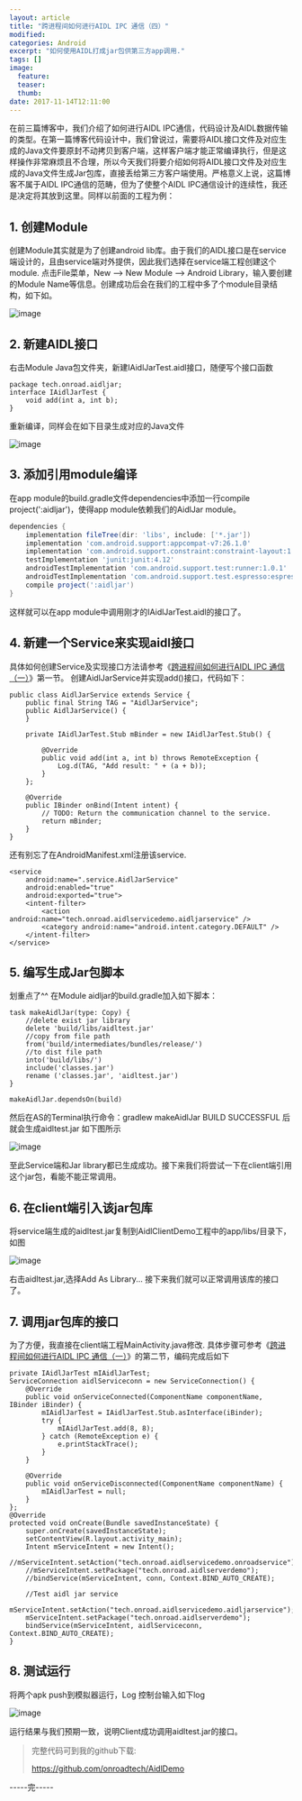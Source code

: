 ```yaml
---
layout: article
title: "跨进程间如何进行AIDL IPC 通信（四）"
modified:
categories: Android
excerpt: "如何使用AIDL打成jar包供第三方app调用."
tags: []
image:
  feature:
  teaser:
  thumb:
date: 2017-11-14T12:11:00
---
```


在前三篇博客中，我们介绍了如何进行AIDL IPC通信，代码设计及AIDL数据传输的类型。在第一篇博客代码设计中，我们曾说过，需要将AIDL接口文件及对应生成的Java文件要原封不动拷贝到客户端，这样客户端才能正常编译执行，但是这样操作非常麻烦且不合理，所以今天我们将要介绍如何将AIDL接口文件及对应生成的Java文件生成Jar包库，直接丢给第三方客户端使用。严格意义上说，这篇博客不属于AIDL IPC通信的范畴，但为了使整个AIDL IPC通信设计的连续性，我还是决定将其放到这里。同样以前面的工程为例：
## 1. 创建Module
创建Module其实就是为了创建android lib库。由于我们的AIDL接口是在service端设计的，且由service端对外提供，因此我们选择在service端工程创建这个module.
点击File菜单，New --> New Module --> Android Library，输入要创建的Module Name等信息。创建成功后会在我们的工程中多了个module目录结构，如下如。

![image](http://www.onroad.tech/images/20171114/01.PNG)

## 2. 新建AIDL接口
右击Module Java包文件夹，新建IAidlJarTest.aidl接口，随便写个接口函数
```
package tech.onroad.aidljar;
interface IAidlJarTest {
    void add(int a, int b);
}
```
重新编译，同样会在如下目录生成对应的Java文件

![image](http://www.onroad.tech/images/20171114/02.PNG)

## 3. 添加引用module编译
在app module的build.gradle文件dependencies中添加一行compile project(':aidljar')，使得app module依赖我们的AidlJar module。
```groovy
dependencies {
    implementation fileTree(dir: 'libs', include: ['*.jar'])
    implementation 'com.android.support:appcompat-v7:26.1.0'
    implementation 'com.android.support.constraint:constraint-layout:1.0.2'
    testImplementation 'junit:junit:4.12'
    androidTestImplementation 'com.android.support.test:runner:1.0.1'
    androidTestImplementation 'com.android.support.test.espresso:espresso-core:3.0.1'
    compile project(':aidljar')
}
```
这样就可以在app module中调用刚才的IAidlJarTest.aidl的接口了。
## 4. 新建一个Service来实现aidl接口
具体如何创建Service及实现接口方法请参考《[跨进程间如何进行AIDL IPC 通信（一）](http://www.onroad.tech/articles/aidl-ipc-communication-1/)》第一节。
创建AidlJarService并实现add()接口，代码如下：
```
public class AidlJarService extends Service {
    public final String TAG = "AidlJarService";
    public AidlJarService() {
    }

    private IAidlJarTest.Stub mBinder = new IAidlJarTest.Stub() {

        @Override
        public void add(int a, int b) throws RemoteException {
            Log.d(TAG, "Add result: " + (a + b));
        }
    };

    @Override
    public IBinder onBind(Intent intent) {
        // TODO: Return the communication channel to the service.
        return mBinder;
    }
}
```
还有别忘了在AndroidManifest.xml注册该service.
```
<service
    android:name=".service.AidlJarService"
    android:enabled="true"
    android:exported="true">
    <intent-filter>
        <action android:name="tech.onroad.aidlservicedemo.aidljarservice" />
        <category android:name="android.intent.category.DEFAULT" />
    </intent-filter>
</service>
```
## 5. 编写生成Jar包脚本
划重点了^^
在Module aidljar的build.gradle加入如下脚本：
```
task makeAidlJar(type: Copy) {
    //delete exist jar library
    delete 'build/libs/aidltest.jar'
    //copy from file path
    from('build/intermediates/bundles/release/')
    //to dist file path
    into('build/libs/')
    include('classes.jar')
    rename ('classes.jar', 'aidltest.jar')
}

makeAidlJar.dependsOn(build)
```
然后在AS的Terminal执行命令：gradlew makeAidlJar
BUILD SUCCESSFUL 后就会生成aidltest.jar
如下图所示

![image](http://www.onroad.tech/images/20171114/03.PNG)

至此Service端和Jar library都已生成成功。接下来我们将尝试一下在client端引用这个jar包，看能不能正常调用。

## 6. 在client端引入该jar包库
将service端生成的aidltest.jar复制到AidlClientDemo工程中的app/libs/目录下，如图

![image](http://www.onroad.tech/images/20171114/04.PNG)

右击aidltest.jar,选择Add As Library...
接下来我们就可以正常调用该库的接口了。
## 7. 调用jar包库的接口
为了方便，我直接在client端工程MainActivity.java修改. 具体步骤可参考《[跨进程间如何进行AIDL IPC 通信（一）](http://www.onroad.tech/articles/aidl-ipc-communication-1/)》的第二节，编码完成后如下
```
private IAidlJarTest mIAidlJarTest;
ServiceConnection aidlServiceconn = new ServiceConnection() {
    @Override
    public void onServiceConnected(ComponentName componentName, IBinder iBinder) {
        mIAidlJarTest = IAidlJarTest.Stub.asInterface(iBinder);
        try {
            mIAidlJarTest.add(8, 8);
        } catch (RemoteException e) {
            e.printStackTrace();
        }
    }

    @Override
    public void onServiceDisconnected(ComponentName componentName) {
        mIAidlJarTest = null;
    }
};
@Override
protected void onCreate(Bundle savedInstanceState) {
    super.onCreate(savedInstanceState);
    setContentView(R.layout.activity_main);
    Intent mServiceIntent = new Intent();
    //mServiceIntent.setAction("tech.onroad.aidlservicedemo.onroadservice");
    //mServiceIntent.setPackage("tech.onroad.aidlserverdemo");
    //bindService(mServiceIntent, conn, Context.BIND_AUTO_CREATE);

    //Test aidl jar service
    mServiceIntent.setAction("tech.onroad.aidlservicedemo.aidljarservice");
    mServiceIntent.setPackage("tech.onroad.aidlserverdemo");
    bindService(mServiceIntent, aidlServiceconn, Context.BIND_AUTO_CREATE);
}
```
## 8. 测试运行
将两个apk push到模拟器运行，Log 控制台输入如下log

![image](http://www.onroad.tech/images/20171114/05.PNG)

运行结果与我们预期一致，说明Client成功调用aidltest.jar的接口。



> 完整代码可到我的github下载:
>
> <https://github.com/onroadtech/AidlDemo>

-----完-----
